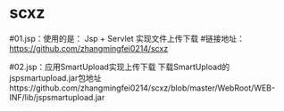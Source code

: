 # scxz
#01.jsp：使用的是： Jsp + Servlet 实现文件上传下载
#链接地址：https://github.com/zhangmingfei0214/scxz

#02.jsp：应用SmartUpload实现上传下载
下载SmartUpload的jspsmartupload.jar包地址https://github.com/zhangmingfei0214/scxz/blob/master/WebRoot/WEB-INF/lib/jspsmartupload.jar
